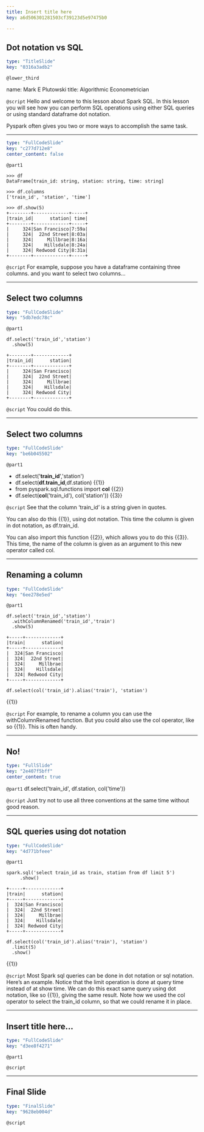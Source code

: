 ```yaml
---
title: Insert title here
key: a6d506301281503cf39123d5e97475b0

---
```

## Dot notation vs SQL

```yaml
type: "TitleSlide"
key: "0316a3adb2"
```

`@lower_third`

name: Mark E Plutowski
title: Algorithmic Econometrician


`@script`
Hello and welcome to this lesson about Spark SQL. In this lesson you will see how you can perform SQL operations using either SQL queries or using standard dataframe dot notation. 

Pyspark often gives you two or more ways to accomplish the same task.


---


```yaml
type: "FullCodeSlide"
key: "c277d712e8"
center_content: false
```

`@part1`
```
>>> df
DataFrame[train_id: string, station: string, time: string]
```

```
>>> df.columns
['train_id', 'station', 'time']
```


```
>>> df.show(5)
+--------+-------------+-----+
|train_id|      station| time|
+--------+-------------+-----+
|     324|San Francisco|7:59a|
|     324|  22nd Street|8:03a|
|     324|     Millbrae|8:16a|
|     324|    Hillsdale|8:24a|
|     324| Redwood City|8:31a|
+--------+-------------+-----+
```


`@script`
For example, suppose you have a dataframe containing three columns. and you want to select two columns...


---
## Select two columns

```yaml
type: "FullCodeSlide"
key: "5db7edc78c"
```

`@part1`
```
df.select('train_id','station')
  .show(5)

+--------+-------------+
|train_id|      station|
+--------+-------------+
|     324|San Francisco|
|     324|  22nd Street|
|     324|     Millbrae|
|     324|    Hillsdale|
|     324| Redwood City|
+--------+-------------+
```


`@script`
You could do this.


---
## Select two columns

```yaml
type: "FullCodeSlide"
key: "be6b045502"
```

`@part1`
- df.select('**train_id**','station')
- df.select(**df.train_id**,df.station) {{1}}
- from pyspark.sql.functions import **col** {{2}} 
- df.select(**col**('train_id'), col('station')) {{3}}


`@script`
See that the column ‘train_id’ is a string given in quotes. 

You can also do this {{1}}, using dot notation.  This time the column is given in dot notation, as df.train_id.

You can also import this function {{2}}, which allows you to do this {{3}}.  This time, the name of the column is given as an argument to this new operator called col.


---
## Renaming a column

```yaml
type: "FullCodeSlide"
key: "6ee278e5ed"
```

`@part1`
```
df.select('train_id','station')
  .withColumnRenamed('train_id','train')
  .show(5)
```

```
+-----+-------------+
|train|      station|
+-----+-------------+
|  324|San Francisco|
|  324|  22nd Street|
|  324|     Millbrae|
|  324|    Hillsdale|
|  324| Redwood City|
+-----+-------------+
```

```
df.select(col('train_id').alias('train'), 'station') 
```
{{1}}


`@script`
For example, to rename a column you can use the withColumnRenamed function.  But you could also use the col operator, like so {{1}}.  This is often handy.


---
## No!

```yaml
type: "FullSlide"
key: "2e407f5bff"
center_content: true
```

`@part1`
df.select('train_id',  df.station,  col('time'))


`@script`
Just try not to use all three conventions at the same time without good reason.


---
## SQL queries using dot notation

```yaml
type: "FullCodeSlide"
key: "4d771bfeee"
```

`@part1`
```
spark.sql('select train_id as train, station from df limit 5')
     .show()
```

```
+-----+-------------+
|train|      station|
+-----+-------------+
|  324|San Francisco|
|  324|  22nd Street|
|  324|     Millbrae|
|  324|    Hillsdale|
|  324| Redwood City|
+-----+-------------+
```

```
df.select(col('train_id').alias('train'), 'station')
  .limit(5)
  .show()
```
{{1}}


`@script`
Most Spark sql queries can be done in dot notation or sql notation.  Here’s an example.  Notice that the limit operation is done at query time instead of at show time.  We can do this exact same query using dot notation, like so {{1}}, giving the same result. Note how we used the col operator to select the train_id column, so that we could rename it in place.


---
## Insert title here...

```yaml
type: "FullCodeSlide"
key: "d3ee8f4271"
```

`@part1`



`@script`



---
## Final Slide

```yaml
type: "FinalSlide"
key: "9628eb004d"
```

`@script`


